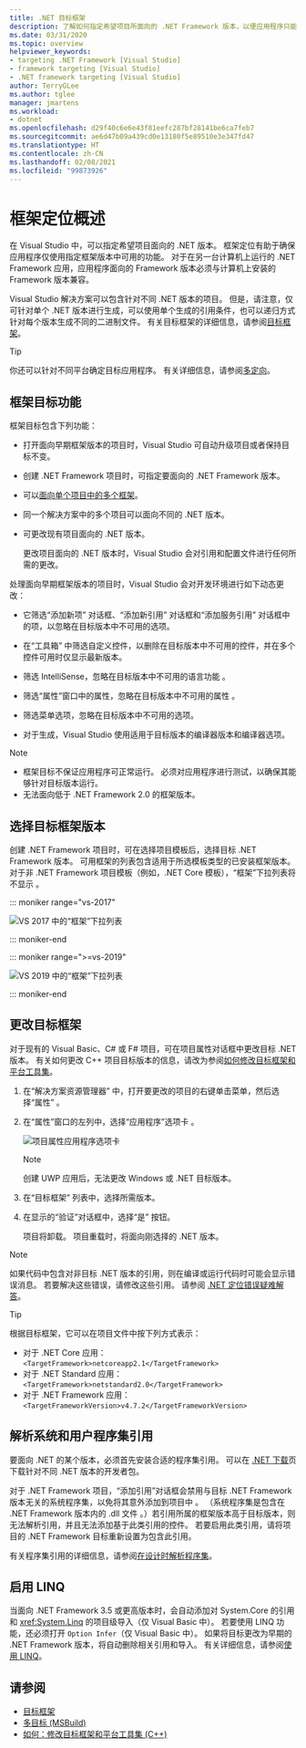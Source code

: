 ```yaml
---
title: .NET 目标框架
description: 了解如何指定希望项目所面向的 .NET Framework 版本，以便应用程序只能使用指定版本中可用的功能。
ms.date: 03/31/2020
ms.topic: overview
helpviewer_keywords:
- targeting .NET Framework [Visual Studio]
- framework targeting [Visual Studio]
- .NET framework targeting [Visual Studio]
author: TerryGLee
ms.author: tglee
manager: jmartens
ms.workload:
- dotnet
ms.openlocfilehash: d29f40c6e6e43f81eefc287bf28141be6ca7feb7
ms.sourcegitcommit: ae6d47b09a439cd0e13180f5e89510e3e347fd47
ms.translationtype: HT
ms.contentlocale: zh-CN
ms.lasthandoff: 02/08/2021
ms.locfileid: "99873926"
---
```

# <a name="framework-targeting-overview"></a>框架定位概述

在 Visual Studio 中，可以指定希望项目面向的 .NET 版本。 框架定位有助于确保应用程序仅使用指定框架版本中可用的功能。 对于在另一台计算机上运行的 .NET Framework 应用，应用程序面向的 Framework 版本必须与计算机上安装的 Framework 版本兼容。

Visual Studio 解决方案可以包含针对不同 .NET 版本的项目。  但是，请注意，仅可针对单个 .NET 版本进行生成，可以使用单个生成的引用条件，也可以递归方式针对每个版本生成不同的二进制文件。  有关目标框架的详细信息，请参阅[目标框架](/dotnet/standard/frameworks)。

> [!TIP]
> 你还可以针对不同平台确定目标应用程序。 有关详细信息，请参阅[多定向](../msbuild/msbuild-multitargeting-overview.md)。

## <a name="framework-targeting-features"></a>框架目标功能

框架目标包含下列功能：

- 打开面向早期框架版本的项目时，Visual Studio 可自动升级项目或者保持目标不变。

- 创建 .NET Framework 项目时，可指定要面向的 .NET Framework 版本。

- 可以[面向单个项目中的多个框架](/dotnet/standard/frameworks#how-to-specify-target-frameworks)。

- 同一个解决方案中的多个项目可以面向不同的 .NET 版本。

- 可更改现有项目面向的 .NET 版本。

   更改项目面向的 .NET 版本时，Visual Studio 会对引用和配置文件进行任何所需的更改。

处理面向早期框架版本的项目时，Visual Studio 会对开发环境进行如下动态更改：

- 它筛选“添加新项”  对话框、“添加新引用”  对话框和“添加服务引用”  对话框中的项，以忽略在目标版本中不可用的选项。

- 在“工具箱”  中筛选自定义控件，以删除在目标版本中不可用的控件，并在多个控件可用时仅显示最新版本。

- 筛选 IntelliSense，忽略在目标版本中不可用的语言功能  。

- 筛选“属性”窗口中的属性，忽略在目标版本中不可用的属性  。

- 筛选菜单选项，忽略在目标版本中不可用的选项。

- 对于生成，Visual Studio 使用适用于目标版本的编译器版本和编译器选项。

> [!NOTE]
> - 框架目标不保证应用程序可正常运行。 必须对应用程序进行测试，以确保其能够针对目标版本运行。
> - 无法面向低于 .NET Framework 2.0 的框架版本。

## <a name="select-a-target-framework-version"></a>选择目标框架版本

创建 .NET Framework 项目时，可在选择项目模板后，选择目标 .NET Framework 版本。 可用框架的列表包含适用于所选模板类型的已安装框架版本。 对于非 .NET Framework 项目模板（例如，.NET Core 模板），“框架”下拉列表将不显示  。

::: moniker range="vs-2017"

![VS 2017 中的“框架”下拉列表](media/vside-newproject-framework.png)

::: moniker-end

::: moniker range=">=vs-2019"

![VS 2019 中的“框架”下拉列表](media/vs-2019/configure-new-project-framework.png)

::: moniker-end

## <a name="change-the-target-framework"></a>更改目标框架

对于现有的 Visual Basic、C# 或 F# 项目，可在项目属性对话框中更改目标 .NET 版本。 有关如何更改 C++ 项目目标版本的信息，请改为参阅[如何修改目标框架和平台工具集](/cpp/build/how-to-modify-the-target-framework-and-platform-toolset)。

1. 在“解决方案资源管理器”  中，打开要更改的项目的右键单击菜单，然后选择“属性”  。

1. 在“属性”窗口的左列中，选择“应用程序”选项卡   。

   ![项目属性应用程序选项卡](../ide/media/vs_slnexplorer_properties_applicationtab.png)

   > [!NOTE]
   > 创建 UWP 应用后，无法更改 Windows 或 .NET 目标版本。

1. 在“目标框架”  列表中，选择所需版本。

1. 在显示的“验证”对话框中，选择“是”  按钮。

   项目将卸载。 项目重载时，将面向刚选择的 .NET 版本。

> [!NOTE]
> 如果代码中包含对非目标 .NET 版本的引用，则在编译或运行代码时可能会显示错误消息。 若要解决这些错误，请修改这些引用。 请参阅 [.NET 定位错误疑难解答](../msbuild/troubleshooting-dotnet-framework-targeting-errors.md)。

> [!TIP]
> 根据目标框架，它可以在项目文件中按下列方式表示：
>
> - 对于 .NET Core 应用：`<TargetFramework>netcoreapp2.1</TargetFramework>`
> - 对于 .NET Standard 应用：`<TargetFramework>netstandard2.0</TargetFramework>`
> - 对于 .NET Framework 应用：`<TargetFrameworkVersion>v4.7.2</TargetFrameworkVersion>`

## <a name="resolve-system-and-user-assembly-references"></a>解析系统和用户程序集引用

要面向 .NET 的某个版本，必须首先安装合适的程序集引用。 可以在 [.NET 下载](https://www.microsoft.com/net/download/windows)页下载针对不同 .NET 版本的开发者包。

对于 .NET Framework 项目，“添加引用”对话框会禁用与目标 .NET Framework 版本无关的系统程序集，以免将其意外添加到项目中  。 （系统程序集是包含在 .NET Framework 版本内的 .dll 文件  。）若引用所属的框架版本高于目标版本，则无法解析引用，并且无法添加基于此类引用的控件。 若要启用此类引用，请将项目的 .NET Framework 目标重新设置为包含此引用。

有关程序集引用的详细信息，请参阅[在设计时解析程序集](../msbuild/resolving-assemblies-at-design-time.md)。

## <a name="enable-linq"></a>启用 LINQ

当面向 .NET Framework 3.5 或更高版本时，会自动添加对 System.Core  的引用和 <xref:System.Linq> 的项目级导入（仅 Visual Basic 中）。 若要使用 LINQ 功能，还必须打开 `Option Infer`（仅 Visual Basic 中）。 如果将目标更改为早期的 .NET Framework 版本，将自动删除相关引用和导入。 有关详细信息，请参阅[使用 LINQ](/dotnet/csharp/tutorials/working-with-linq)。

## <a name="see-also"></a>请参阅

- [目标框架](/dotnet/standard/frameworks)
- [多目标 (MSBuild)](../msbuild/msbuild-multitargeting-overview.md)
- [如何：修改目标框架和平台工具集 (C++)](/cpp/build/how-to-modify-the-target-framework-and-platform-toolset)

